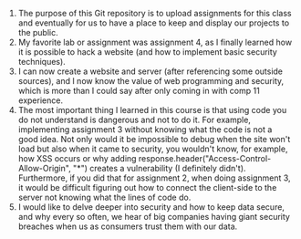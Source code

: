 1. The purpose of this Git repository is to upload assignments for this class and eventually for us
   to have a place to keep and display our projects to the public.
2. My favorite lab or assignment was assignment 4, as I finally learned how it is possible to hack
   a website (and how to implement basic security techniques).
3. I can now create a website and server (after referencing some outside sources), and I now know the
   value of web programming and security, which is more than I could say after only coming in with 
   comp 11 experience.
4. The most important thing I learned in this course is that using code you do not understand is 
   dangerous and not to do it. For example, implementing assignment 3 without knowing what the code
   is not a good idea. Not only would it be impossible to debug when the site won't load but also
   when it came to security, you wouldn't know, for example, how XSS occurs or why adding 
   response.header("Access-Control-Allow-Origin", "*") creates a vulnerability (I definitely didn't).
   Furthermore, if you did that for assignment 2, when doing assignment 3, it would be difficult 
   figuring out how to connect the client-side to the server not knowing what the lines of code do.
5. I would like to delve deeper into security and how to keep data secure, and why every so often, we
   hear of big companies having giant security breaches when us as consumers trust them with our data. 